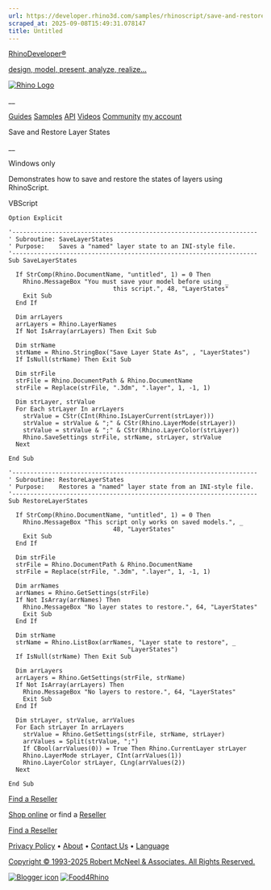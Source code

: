 ```yaml
---
url: https://developer.rhino3d.com/samples/rhinoscript/save-and-restore-layer-states/
scraped_at: 2025-09-08T15:49:31.078147
title: Untitled
---
```


[RhinoDeveloper®](/)

[design, model, present, analyze, realize...](/)

[![Rhino Logo](https://developer.rhino3d.com/images/rhinodevlogo.png)](/)

__

[Guides](https://developer.rhino3d.com/guides)
[Samples](https://developer.rhino3d.com/samples)
[API](https://developer.rhino3d.com/api)
[Videos](https://developer.rhino3d.com/videos)
[Community](https://discourse.mcneel.com/c/rhino-developer) [my account
](https://www.rhino3d.com/my-account/ "Manage your account, licenses, and
teams")

Save and Restore Layer States

__

Windows only

Demonstrates how to save and restore the states of layers using RhinoScript.

VBScript

    
    
    Option Explicit
    
    '--------------------------------------------------------------------
    ' Subroutine: SaveLayerStates
    ' Purpose:    Saves a "named" layer state to an INI-style file.
    '--------------------------------------------------------------------
    Sub SaveLayerStates
    
      If StrComp(Rhino.DocumentName, "untitled", 1) = 0 Then
        Rhino.MessageBox "You must save your model before using _
                                 this script.", 48, "LayerStates"
        Exit Sub
      End If
    
      Dim arrLayers
      arrLayers = Rhino.LayerNames
      If Not IsArray(arrLayers) Then Exit Sub
    
      Dim strName
      strName = Rhino.StringBox("Save Layer State As", , "LayerStates")
      If IsNull(strName) Then Exit Sub
    
      Dim strFile
      strFile = Rhino.DocumentPath & Rhino.DocumentName
      strFile = Replace(strFile, ".3dm", ".layer", 1, -1, 1)
    
      Dim strLayer, strValue
      For Each strLayer In arrLayers
        strValue = CStr(CInt(Rhino.IsLayerCurrent(strLayer)))
        strValue = strValue & ";" & CStr(Rhino.LayerMode(strLayer))
        strValue = strValue & ";" & CStr(Rhino.LayerColor(strLayer))
        Rhino.SaveSettings strFile, strName, strLayer, strValue
      Next
    
    End Sub
    
    '--------------------------------------------------------------------
    ' Subroutine: RestoreLayerStates
    ' Purpose:    Restores a "named" layer state from an INI-style file.
    '--------------------------------------------------------------------
    Sub RestoreLayerStates
    
      If StrComp(Rhino.DocumentName, "untitled", 1) = 0 Then
        Rhino.MessageBox "This script only works on saved models.", _
                                 48, "LayerStates"
        Exit Sub
      End If
    
      Dim strFile
      strFile = Rhino.DocumentPath & Rhino.DocumentName
      strFile = Replace(strFile, ".3dm", ".layer", 1, -1, 1)
    
      Dim arrNames
      arrNames = Rhino.GetSettings(strFile)
      If Not IsArray(arrNames) Then
        Rhino.MessageBox "No layer states to restore.", 64, "LayerStates"
        Exit Sub
      End If
    
      Dim strName
      strName = Rhino.ListBox(arrNames, "Layer state to restore", _
                                     "LayerStates")
      If IsNull(strName) Then Exit Sub  
    
      Dim arrLayers
      arrLayers = Rhino.GetSettings(strFile, strName)
      If Not IsArray(arrLayers) Then
        Rhino.MessageBox "No layers to restore.", 64, "LayerStates"
        Exit Sub
      End If
    
      Dim strLayer, strValue, arrValues
      For Each strLayer In arrLayers
        strValue = Rhino.GetSettings(strFile, strName, strLayer)
        arrValues = Split(strValue, ";")
        If CBool(arrValues(0)) = True Then Rhino.CurrentLayer strLayer
        Rhino.LayerMode strLayer, CInt(arrValues(1))
        Rhino.LayerColor strLayer, CLng(arrValues(2))
      Next
    
    End Sub
    

  

[Find a Reseller](https://www.rhino3d.com/sales)

[Shop online](https://www.rhino3d.com/store) or find a
[Reseller](https://www.rhino3d.com/sales)

[Find a Reseller](https://www.rhino3d.com/sales)

[Privacy Policy](https://www.rhino3d.com/privacy) •
[About](https://www.rhino3d.com/mcneel/about) • [Contact
Us](https://www.rhino3d.com/mcneel/contact) • [
Language](https://www.rhino3d.com/language "Change to a different region or
language")

[Copyright © 1993-2025 Robert McNeel & Associates. All Rights
Reserved.](https://www.rhino3d.com/mcneel/about)

[](https://www.facebook.com/McNeelRhinoceros/)
[](https://twitter.com/bobmcneel) [](https://www.linkedin.com/groups/75313/)
[](https://www.youtube.com/user/RhinoGuide/videos) [](https://vimeo.com/rhino)
[![Blogger
icon](https://developer.rhino3d.com/images/blogger.svg)](http://blog.rhino3d.com/)
[![Food4Rhino](https://developer.rhino3d.com/images/f4r_icon_01.svg)](https://www.food4rhino.com)

